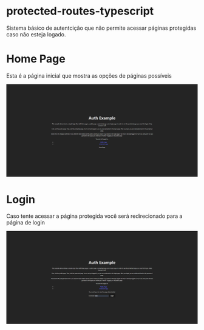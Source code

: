 # protected-routes-typescript
<p>Sistema básico de autentcição que não permite acessar páginas protegidas caso não esteja logado.</p>

<h1>Home Page</h1>
<p>Esta é a página inicial que mostra as opções de páginas possíveis</p>
<img src='public/home.png'>

<h1>Login</h1>
<p>Caso tente acessar a página protegida você será redirecionado para a página de login</p>
<img src='public/login (2).png'>
